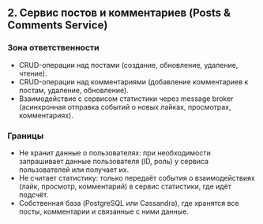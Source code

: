 ## 2. Сервис постов и комментариев (Posts & Comments Service)


### Зона ответственности
- CRUD-операции над постами (создание, обновление, удаление, чтение).
- CRUD-операции над комментариями (добавление комментариев к постам, удаление, обновление).
- Взаимодействие с сервисом статистики через message broker (асинхронная отправка событий о новых лайках, просмотрах, комментариях).

### Границы
- Не хранит данные о пользователях: при необходимости запрашивает данные пользователя (ID, роль) у сервиса пользователей или получает их.
- Не считает статистику: только передаёт события о взаимодействиях (лайк, просмотр, комментарий) в сервис статистики, где идёт подсчёт.
- Собственная база (PostgreSQL или Cassandra), где хранятся все посты, комментарии и связанные с ними данные.

